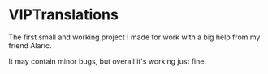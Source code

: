 # VIPTranslations
The first small and working project I made for work with a big help from my friend Alaric.

It may contain minor bugs, but overall it's working just fine.
